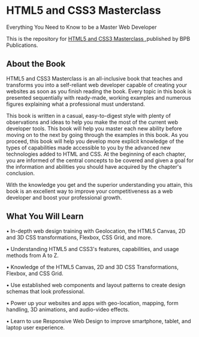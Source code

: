 # HTML5 and CSS3 Masterclass

Everything You Need to Know to be a Master Web Developer

This is the repository for [HTML5 and CSS3 Masterclass
](https://bpbonline.com/products/html5-and-css3-masterclass?_pos=1&_sid=cb1d0a4c9&_ss=r),published by BPB Publications. 

## About the Book
HTML5 and CSS3 Masterclass is an all-inclusive book that teaches and transforms you into a self-reliant web developer capable of creating your websites as soon as you finish reading the book. Every topic in this book is presented sequentially with ready-made, working examples and numerous figures explaining what a professional must understand.
 
This book is written in a casual, easy-to-digest style with plenty of observations and ideas to help you make the most of the current web developer tools. This book will help you master each new ability before moving on to the next by going through the examples in this book. As you proceed, this book will help you develop more explicit knowledge of the types of capabilities made accessible to you by the advanced new technologies added to HTML and CSS. At the beginning of each chapter, you are informed of the central concepts to be covered and given a goal for the information and abilities you should have acquired by the chapter's conclusion.
 
With the knowledge you get and the superior understanding you attain, this book is an excellent way to improve your competitiveness as a web developer and boost your professional growth.

## What You Will Learn
•  In-depth web design training with Geolocation, the HTML5 Canvas, 2D and 3D CSS transformations, Flexbox, CSS Grid, and more.

•  Understanding HTML5 and CSS3's features, capabilities, and usage methods from A to Z.

•  Knowledge of the HTML5 Canvas, 2D and 3D CSS Transformations, Flexbox, and CSS Grid.

•  Use established web components and layout patterns to create design schemas that look professional.

•  Power up your websites and apps with geo-location, mapping, form handling, 3D animations, and audio-video effects.

•  Learn to use Responsive Web Design to improve smartphone, tablet, and laptop user experience.

